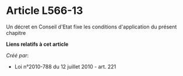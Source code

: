 # Article L566-13

Un décret en Conseil d'Etat fixe les conditions d'application du présent chapitre

**Liens relatifs à cet article**

_Créé par_:

  - Loi n°2010-788 du 12 juillet 2010 - art. 221
